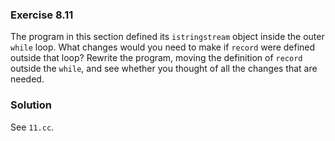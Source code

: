 ### Exercise 8.11

The program in this section defined its `istringstream` object inside the outer
`while` loop. What changes would you need to make if `record` were defined
outside that loop? Rewrite the program, moving the definition of `record`
outside the `while`, and see whether you thought of all the changes that are
needed.

### Solution

See `11.cc`.

